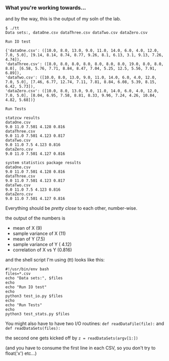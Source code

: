 ### What you're working towards...

and by the way, this is the output of my soln of the lab.

```
$ ./tt
Data sets:, dataOne.csv dataThree.csv dataTwo.csv dataZero.csv

Run IO test

{'dataOne.csv': ([10.0, 8.0, 13.0, 9.0, 11.0, 14.0, 6.0, 4.0, 12.0, 7.0, 5.0], [9.14, 8.14, 8.74, 8.77, 9.26, 8.1, 6.13, 3.1, 9.13, 7.26, 4.74]), 
'dataThree.csv': ([8.0, 8.0, 8.0, 8.0, 8.0, 8.0, 8.0, 19.0, 8.0, 8.0, 8.0], [6.58, 5.76, 7.71, 8.84, 8.47, 7.04, 5.25, 12.5, 5.56, 7.91, 6.89]), 
'dataTwo.csv': ([10.0, 8.0, 13.0, 9.0, 11.0, 14.0, 6.0, 4.0, 12.0, 7.0, 5.0], [7.46, 6.77, 12.74, 7.11, 7.81, 8.84, 6.08, 5.39, 8.15, 6.42, 5.73]), 
'dataZero.csv': ([10.0, 8.0, 13.0, 9.0, 11.0, 14.0, 6.0, 4.0, 12.0, 7.0, 5.0], [8.04, 6.95, 7.58, 8.81, 8.33, 9.96, 7.24, 4.26, 10.84, 4.82, 5.68])}

Run Tests

statzcw results
dataOne.csv
9.0 11.0 7.501 4.128 0.816
dataThree.csv
9.0 11.0 7.501 4.123 0.817
dataTwo.csv
9.0 11.0 7.5 4.123 0.816
dataZero.csv
9.0 11.0 7.501 4.127 0.816

system statistics package results
dataOne.csv
9.0 11.0 7.501 4.128 0.816
dataThree.csv
9.0 11.0 7.501 4.123 0.817
dataTwo.csv
9.0 11.0 7.5 4.123 0.816
dataZero.csv
9.0 11.0 7.501 4.127 0.816
```

Everything should be _pretty close_ to each other, number-wise.

the output of the numbers is

- mean of X (9)
- sample variance of X (11)
- mean of Y (7.5)
- sample variance of Y ( 4.12)
- correlation of X vs Y (0.816)

and the shell script I'm using (tt) looks like this:

```
#!/usr/bin/env bash
files=*.csv
echo "Data sets:", $files
echo
echo "Run IO test"
echo
python3 test_io.py $files 
echo
echo "Run Tests"
echo
python3 test_stats.py $files 
```


You might also have to have two I/O routines:
`def readDataFile(file):`
and
`def readDataSets(files):`

the second one gets kicked off by 
`z = readDataSets(argv[1:])`

(and you have to consume the first line in each CSV, so you don't try to float('x') etc...)
